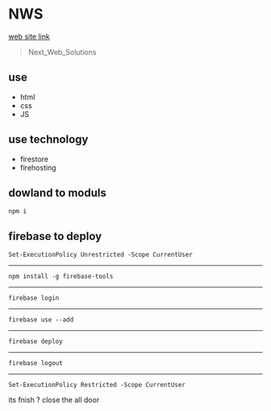 # NWS

[web site link](https://uzeyir-yariz.com.tr/)

> Next_Web_Solutions

## use 

- html
- css
- JS

## use technology

- firestore
- firehosting

## dowland to moduls

    npm i


## firebase to deploy 
    
    Set-ExecutionPolicy Unrestricted -Scope CurrentUser

---

    npm install -g firebase-tools

---

    firebase login

---

    firebase use --add

---

    firebase deploy
    
---

    firebase logout

---

    Set-ExecutionPolicy Restricted -Scope CurrentUser

its fnish ? close the all door